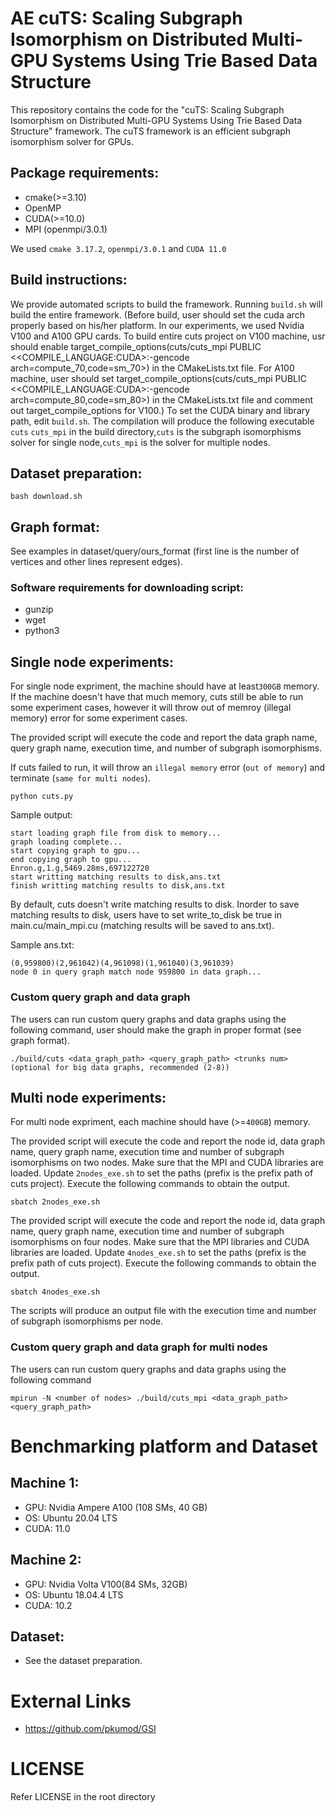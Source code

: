 # AE cuTS: Scaling Subgraph Isomorphism on Distributed Multi-GPU Systems Using Trie Based Data Structure

This repository contains the code for the "cuTS: Scaling Subgraph Isomorphism on Distributed Multi-GPU Systems Using Trie Based Data Structure" framework. The cuTS framework is an efficient subgraph isomorphism solver for GPUs. 

## Package requirements:
* cmake(>=3.10)
* OpenMP
* CUDA(>=10.0)
* MPI (openmpi/3.0.1)

We used `cmake 3.17.2`, `openmpi/3.0.1` and `CUDA 11.0`

## Build instructions:

We provide automated scripts to build the framework. Running `build.sh` will build the entire framework. (Before build, user should set the cuda arch properly based on his/her platform. In our experiments, we used Nvidia V100 and A100 GPU cards. To build entire cuts project on V100 machine, usr should enable target_compile_options(cuts/cuts_mpi PUBLIC $<$<COMPILE_LANGUAGE:CUDA>:-gencode arch=compute_70,code=sm_70>) in the CMakeLists.txt file. For A100 machine, user should set target_compile_options(cuts/cuts_mpi PUBLIC $<$<COMPILE_LANGUAGE:CUDA>:-gencode arch=compute_80,code=sm_80>) in the CMakeLists.txt file and comment out target_compile_options for V100.) To set the CUDA binary and library path, edit `build.sh`. The compilation will produce the following executable `cuts` `cuts_mpi` in the build directory,`cuts` is the subgraph isomorphisms solver for single node,`cuts_mpi` is the solver for multiple nodes.

## Dataset preparation:

    bash download.sh

## Graph format:
See examples in dataset/query/ours_format (first line is the number of vertices and other lines represent edges).

### Software requirements for downloading script:
* gunzip
* wget
* python3
    
## Single node experiments:
For single node expriment, the machine should have at least`300GB` memory. If the machine doesn't have that much memory, cuts still be able to run some experiment 
cases, however it will throw out of memroy (illegal memory) error for some experiment cases.

The provided script will execute the code and report the data graph name, query graph name, execution time, and number of subgraph isomorphisms.

If cuts failed to run, it will throw an `illegal memory` error (`out of memory`) and terminate (`same for multi nodes`).

    python cuts.py

Sample output:

    start loading graph file from disk to memory...
    graph loading complete...
    start copying graph to gpu...
    end copying graph to gpu...
    Enron.g,1.g,5469.28ms,697122720
    start writting matching results to disk,ans.txt
    finish writting matching results to disk,ans.txt
    
By default, cuts doesn't write matching results to disk. Inorder to save matching results to disk, users have to set write_to_disk be true in main.cu/main_mpi.cu (matching results will be saved to ans.txt).

Sample ans.txt:

    (0,959800)(2,961042)(4,961098)(1,961040)(3,961039)
    node 0 in query graph match node 959800 in data graph...
    
    
### Custom query graph and data graph

The users can run custom query graphs and data graphs using the following command, user should make the graph in proper format (see graph format).

    ./build/cuts <data_graph_path> <query_graph_path> <trunks num>(optional for big data graphs, recommended (2-8))
    
## Multi node experiments:
For multi node expriment, each machine should have (>=`400GB`) memory.

The provided script will execute the code and report the node id, data graph name, query graph name, execution time and number of subgraph isomorphisms on two nodes. Make sure that the MPI and CUDA libraries are loaded. Update `2nodes_exe.sh` to set the paths (prefix is the prefix path of cuts project). Execute the following commands to obtain the output.

    sbatch 2nodes_exe.sh
    
The provided script will execute the code and report the node id, data graph name, query graph name, execution time and number of subgraph isomorphisms on four nodes. Make sure that the MPI libraries and CUDA libraries are loaded. Update `4nodes_exe.sh` to set the paths (prefix is the prefix path of cuts project). Execute the following commands to obtain the output.

    sbatch 4nodes_exe.sh

The scripts will produce an output file with the execution time and number of subgraph isomorphisms per node.

### Custom query graph and data graph for multi nodes

The users can run custom query graphs and data graphs using the following command

    mpirun -N <number of nodes> ./build/cuts_mpi <data_graph_path> <query_graph_path>
    
# Benchmarking platform and Dataset 

## Machine 1: 
* GPU: Nvidia Ampere A100 (108 SMs, 40 GB)
* OS:  Ubuntu 20.04 LTS
* CUDA: 11.0

## Machine 2: 
* GPU: Nvidia Volta V100(84 SMs, 32GB)
* OS:   Ubuntu 18.04.4 LTS
* CUDA: 10.2

## Dataset:
* See the dataset preparation.
# External Links
* https://github.com/pkumod/GSI

# LICENSE

Refer LICENSE in the root directory
